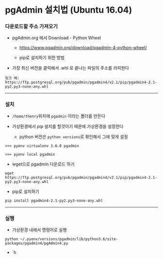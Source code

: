 # pgAdmin 설치법 (Ubuntu 16.04)

### 다운로드할 주소 가져오기

- pgAdmin.org 에서 Download - Python Wheel

	- https://www.pgadmin.org/download/pgadmin-4-python-wheel/

	- pip로 설치하기 위한 방법

- 가장 최신 버전을 클릭해서 .whl 로 끝나는 파일의 주소를 카피한다

```
링크 예:
https://ftp.postgresql.org/pub/pgadmin/pgadmin4/v2.1/pip/pgadmin4-2.1-py2.py3-none-any.whl
```

---

### 설치

- ` /home/thenry `위치에 `pgadmin` 이라는 폴더를 만든다

- 가상환경에서 pip 설치를 할것이기 때문에 가상환경을 설정한다

	- python 버전은 `python versions`로 확인해서 그에 맞게 설정

```
>>> pyenv virtualenv 3.6.0 pgadmin

>>> pyenv local pgadmin

``` 

- wget으로 pgadmin 다운로드 하기

```
wget https://ftp.postgresql.org/pub/pgadmin/pgadmin4/v2.1/pip/pgadmin4-2.1-py2.py3-none-any.whl
```

- pip로 설치하기

```
pip install pgadmin4-2.1-py2.py3-none-any.whl
```

---

### 실행

- 가상환경 내에서 명령어로 실행

```
python ~/.pyenv/versions/pgadmin/lib/python3.6/site-packages/pgadmin4/pgAdmin4.py
```

- `h

